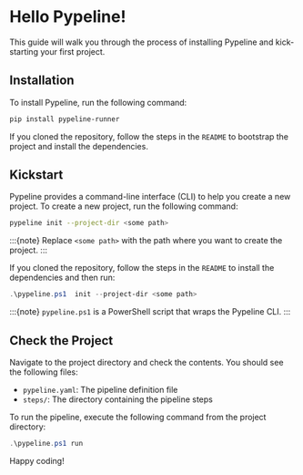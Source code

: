 # Hello Pypeline!

This guide will walk you through the process of installing Pypeline and kick-starting your first project.

## Installation

To install Pypeline, run the following command:

```bash
pip install pypeline-runner
```

If you cloned the repository, follow the steps in the `README` to bootstrap the project and install the dependencies.

## Kickstart

Pypeline provides a command-line interface (CLI) to help you create a new project. To create a new project, run the following command:

```bash
pypeline init --project-dir <some path>
```

:::{note}
Replace `<some path>` with the path where you want to create the project.
:::

If you cloned the repository, follow the steps in the `README` to install the dependencies and then run:

```powershell
.\pypeline.ps1  init --project-dir <some path>
```

:::{note}
`pypeline.ps1` is a PowerShell script that wraps the Pypeline CLI.
:::

## Check the Project

Navigate to the project directory and check the contents. You should see the following files:

- `pypeline.yaml`: The pipeline definition file
- `steps/`: The directory containing the pipeline steps

To run the pipeline, execute the following command from the project directory:

```powershell
.\pypeline.ps1 run
```

Happy coding!
